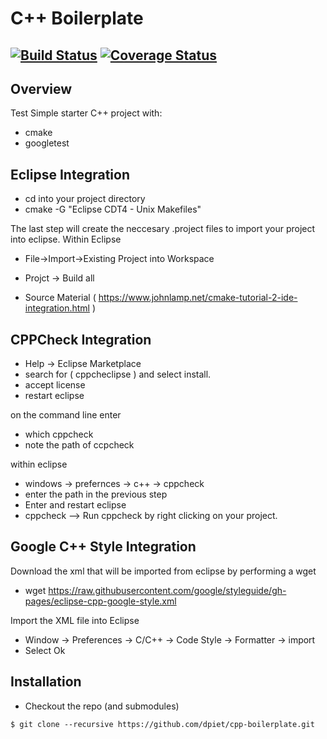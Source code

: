 # C++ Boilerplate
[![Build Status](https://travis-ci.org/dpiet/cpp-boilerplate.svg?branch=master)](https://travis-ci.org/dpiet/cpp-boilerplate)
[![Coverage Status](https://coveralls.io/repos/github/dpiet/cpp-boilerplate/badge.svg?branch=master)](https://coveralls.io/github/dpiet/cpp-boilerplate?branch=master)
---

## Overview
Test
Simple starter C++ project with:

- cmake
- googletest

## Eclipse Integration
- cd into your project directory
- cmake -G "Eclipse CDT4 - Unix Makefiles" 

The last step will create the neccesary .project files to import your project into eclipse.
Within Eclipse

- File->Import->Existing Project into Workspace
- Projct -> Build all

- Source Material ( https://www.johnlamp.net/cmake-tutorial-2-ide-integration.html )

## CPPCheck Integration
- Help -> Eclipse Marketplace
- search for  ( cppcheclipse )  and  select install.
- accept license 
- restart eclipse 

on the command line enter
- which cppcheck
- note the path of ccpcheck

within eclipse 
- windows -> prefernces -> c++ -> cppcheck
- enter the path in the previous step
- Enter  and restart eclipse 
- cppcheck --> Run cppcheck by right clicking on your project.


## Google C++ Style Integration 
 Download the xml that will be imported from eclipse by performing a wget
- wget https://raw.githubusercontent.com/google/styleguide/gh-pages/eclipse-cpp-google-style.xml

Import the XML file  into Eclipse 
- Window -> Preferences -> C/C++ -> Code Style -> Formatter -> import  
- Select Ok






## Installation

- Checkout the repo (and submodules)
```
$ git clone --recursive https://github.com/dpiet/cpp-boilerplate.git
```

